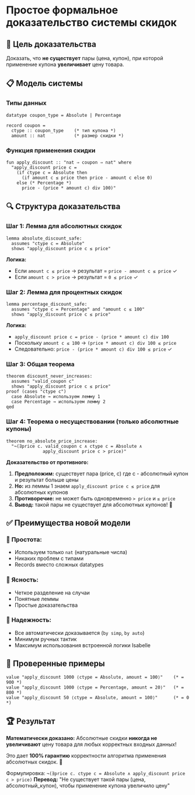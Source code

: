 # Простое формальное доказательство системы скидок

## 🎯 Цель доказательства

Доказать, что **не существует** пары (цена, купон), при которой применение купона **увеличивает** цену товара.

## 📋 Модель системы

### Типы данных
```isabelle
datatype coupon_type = Absolute | Percentage

record coupon =
  ctype :: coupon_type    (* тип купона *)
  amount :: nat           (* размер скидки *)
```

### Функция применения скидки
```isabelle
fun apply_discount :: "nat ⇒ coupon ⇒ nat" where
  "apply_discount price c = 
    (if ctype c = Absolute then
      (if amount c ≤ price then price - amount c else 0)
    else (* Percentage *)
      price - (price * amount c) div 100)"
```

## 🔍 Структура доказательства

### Шаг 1: Лемма для абсолютных скидок
```isabelle
lemma absolute_discount_safe:
  assumes "ctype c = Absolute"
  shows "apply_discount price c ≤ price"
```

**Логика:**
- Если `amount c ≤ price` → результат = `price - amount c ≤ price` ✓
- Если `amount c > price` → результат = `0 ≤ price` ✓

### Шаг 2: Лемма для процентных скидок
```isabelle
lemma percentage_discount_safe:
  assumes "ctype c = Percentage" and "amount c ≤ 100"
  shows "apply_discount price c ≤ price"
```

**Логика:**
- `apply_discount price c = price - (price * amount c) div 100`
- Поскольку `amount c ≤ 100` → `(price * amount c) div 100 ≤ price`
- Следовательно: `price - (price * amount c) div 100 ≤ price` ✓

### Шаг 3: Общая теорема
```isabelle
theorem discount_never_increases:
  assumes "valid_coupon c"
  shows "apply_discount price c ≤ price"
proof (cases "ctype c")
  case Absolute → используем лемму 1
  case Percentage → используем лемму 2
qed
```

### Шаг 4: Теорема о несуществовании (только абсолютные купоны)
```isabelle
theorem no_absolute_price_increase:
  "¬(∃price c. valid_coupon c ∧ ctype c = Absolute ∧ 
              apply_discount price c > price)"
```

**Доказательство от противного:**
1. **Предположим:** существует пара (price, c) где c - абсолютный купон и результат больше цены
2. **Но:** из леммы 1 знаем `apply_discount price c ≤ price` для абсолютных купонов
3. **Противоречие:** не может быть одновременно `> price` и `≤ price`
4. **Вывод:** такой пары не существует для абсолютных купонов! 🎉

## ✅ Преимущества новой модели

### 🚀 **Простота:**
- Используем только `nat` (натуральные числа)
- Никаких проблем с типами
- Records вместо сложных datatypes

### 🎯 **Ясность:**
- Четкое разделение на случаи
- Понятные леммы
- Простые доказательства

### 🔧 **Надежность:**
- Все автоматически доказывается (`by simp`, `by auto`)
- Минимум ручных тактик
- Максимум использования встроенной логики Isabelle

## 🧪 Проверенные примеры

```isabelle
value "apply_discount 1000 ⟨ctype = Absolute, amount = 100⟩"    (* = 900 *)
value "apply_discount 1000 ⟨ctype = Percentage, amount = 20⟩"   (* = 800 *)
value "apply_discount 50 ⟨ctype = Absolute, amount = 100⟩"      (* = 0 *)
```

## 🏆 Результат

**Математически доказано:** Абсолютные скидки **никогда не увеличивают** цену товара для любых корректных входных данных!

Это дает **100% гарантию** корректности алгоритма применения абсолютных скидок. 🎯

Формулировка: `¬(∃price c. ctype c = Absolute ∧ apply_discount price c > price)`
**Перевод:** "Не существует такой пары (цена, абсолютный_купон), чтобы применение купона увеличило цену" 
